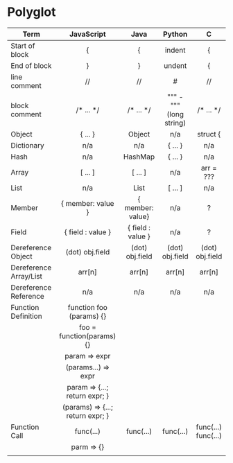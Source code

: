 # Polyglot

| Term | JavaScript | Java | Python | C |
|-------|:------------:|:----:|:----:|:---:|
| Start of block | { | { | indent | { |
| End of block | } | } | undent | { |
| line comment | // | // | # | // |
| block comment | /* ... */ | /* ... */ | """ - """ (long string) | /* ... */ |
| Object | { ... } | Object | n/a | struct { |
| Dictionary | n/a | n/a | { ... } | n/a |
| Hash | n/a | HashMap | { ... } | n/a | 
| Array | [ ... ] | [ ... ] | n/a | arr = ??? |
| List | n/a | List | [ ... ] | n/a |
| Member | { member: value } | { member: value} | n/a | ? | 
| Field | { field : value } | { field : value } | n/a | ? |
| Dereference Object | (dot) obj.field | (dot) obj.field | (dot) obj.field | (dot) obj.field |
| Dereference Array/List | arr[n] | arr[n] | arr[n] | arr[n] | arr[n] |
| Dereference Reference | n/a | n/a | n/a | n/a | obj->field |
| Function Definition | function foo (params) {} |
|                     | foo = function(params) {} |
|                     | param => expr |
|                     | (params...) => expr |
|                     | param => {...; return expr; } |
|                     | (params) => {...; return expr; } |
| Function Call | func(...) | func(...) | func(...) | func(...) func(...) |
|               | parm => {} | 
|               | 
<!--stackedit_data:
eyJoaXN0b3J5IjpbLTk0NTM2MDIyNl19
-->
